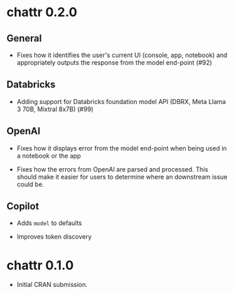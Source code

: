 # chattr 0.2.0

## General

* Fixes how it identifies the user's current UI (console, app, notebook) and
appropriately outputs the response from the model end-point (#92)

## Databricks

* Adding support for Databricks foundation model API (DBRX, Meta Llama 3 70B,
Mixtral 8x7B) (#99)

## OpenAI

* Fixes how it displays error from the model end-point when being used in a 
notebook or the app

* Fixes how the errors from OpenAI are parsed and processed. This should make
it easier for users to determine where an downstream issue could be.

## Copilot

* Adds `model` to defaults 

* Improves token discovery 

# chattr 0.1.0

* Initial CRAN submission.
